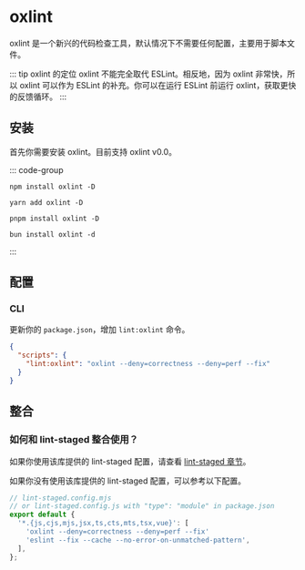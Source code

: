 # oxlint

oxlint 是一个新兴的代码检查工具，默认情况下不需要任何配置，主要用于脚本文件。

::: tip oxlint 的定位
oxlint 不能完全取代 ESLint。相反地，因为 oxlint 非常快，所以 oxlint 可以作为 ESLint 的补充。你可以在运行 ESLint 前运行 oxlint，获取更快的反馈循环。
:::

## 安装

首先你需要安装 oxlint。目前支持 oxlint v0.0。

::: code-group

```shell [npm]
npm install oxlint -D
```

```shell [yarn]
yarn add oxlint -D
```

```shell [pnpm]
pnpm install oxlint -D
```

```shell [bun]
bun install oxlint -d
```

:::

## 配置

### CLI

更新你的 `package.json`，增加 `lint:oxlint` 命令。

```json
{
  "scripts": {
    "lint:oxlint": "oxlint --deny=correctness --deny=perf --fix"
  }
}
```

## 整合

### 如何和 lint-staged 整合使用？

如果你使用该库提供的 lint-staged 配置，请查看 [lint-staged 章节](../git/lint-staged.md)。

如果你没有使用该库提供的 lint-staged 配置，可以参考以下配置。

```javascript
// lint-staged.config.mjs
// or lint-staged.config.js with "type": "module" in package.json
export default {
  '*.{js,cjs,mjs,jsx,ts,cts,mts,tsx,vue}': [
    'oxlint --deny=correctness --deny=perf --fix'
    'eslint --fix --cache --no-error-on-unmatched-pattern',
  ],
};
```
